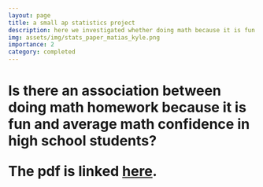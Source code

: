 ```yaml
---
layout: page
title: a small ap statistics project
description: here we investigated whether doing math because it is fun has an association with average confidence in solving math problems among high school students
img: assets/img/stats_paper_matias_kyle.png
importance: 2
category: completed
---
```


  <h1> <b> Is there an association between doing math homework because it is fun and average math confidence in high school students? <b> 
  <p>The pdf is linked <a href="https://quadcryo.github.io/assets/pdf/matias-relyea-hyle-hollars-math-fun-confidence-stats.pdf" target="assets/pdf">here</a>.</p>






